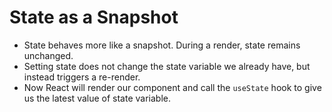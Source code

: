 # State as a Snapshot

- State behaves more like a snapshot. During a render, state remains unchanged.
- Setting state does not change the state variable we already have, but instead triggers a re-render.
- Now React will render our component and call the `useState` hook to give us the latest value of state variable.
